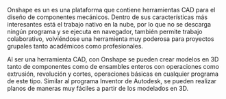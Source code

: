 
Onshape es un es una plataforma que contiene herramientas CAD para el diseño de componentes mecánicos. Dentro de sus características más interesantes está el trabajo nativo en la nube, por lo que no se descarga ningún programa y se ejecuta en navegador, también permite trabajo colaborativo, volviéndose una herramienta muy poderosa para proyectos grupales tanto académicos como profesionales.

Al ser una herramienta CAD, con Onshape se pueden crear modelos en 3D tanto de componentes como de ensambles enteros con operaciones como extrusión, revolución y cortes, operaciones básicas en cualquier programa de este tipo. Similar al programa Inventor de Autodesk, se pueden realizar planos de maneras muy fáciles a partir de los modelados en 3D.





